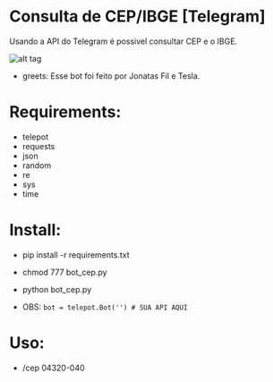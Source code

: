 # Consulta de CEP/IBGE [Telegram]

Usando a API do Telegram é possivel consultar CEP e o IBGE.

![alt tag](http://i.imgur.com/z13UBWj.png)


- greets: Esse bot foi feito por Jonatas Fil e Tesla. 


# Requirements:
- telepot
- requests
- json
- random
- re
- sys
- time


# Install:

- pip install -r requirements.txt

- chmod 777 bot_cep.py

- python bot_cep.py


- OBS:
`bot = telepot.Bot('') # SUA API AQUI`

# Uso:

- /cep 04320-040





